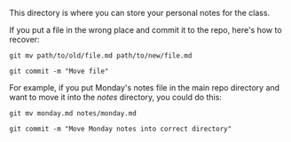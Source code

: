 This directory is where you can store your personal notes for the class.

If you put a file in the wrong place and
 commit it to the repo, here's how to recover:
```
git mv path/to/old/file.md path/to/new/file.md

git commit -m "Move file"
```

For example, if you put Monday's notes file in the main repo directory and want to move it into the *notes* directory, you could do this:
```
git mv monday.md notes/monday.md

git commit -m "Move Monday notes into correct directory"
```
